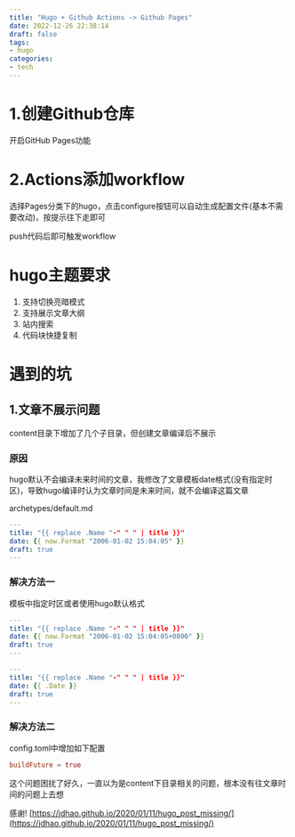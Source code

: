```yaml
---
title: "Hugo + Github Actions -> Github Pages"
date: 2022-12-26 22:38:14
draft: false
tags:
- hugo
categories:
- tech
---
```


# 1.创建Github仓库
开启GitHub Pages功能

# 2.Actions添加workflow
选择Pages分类下的hugo，点击configure按钮可以自动生成配置文件(基本不需要改动)，按提示往下走即可

push代码后即可触发workflow

# hugo主题要求
1. 支持切换亮暗模式
2. 支持展示文章大纲
3. 站内搜索
4. 代码块快捷复制


# 遇到的坑

## 1.文章不展示问题
content目录下增加了几个子目录，但创建文章编译后不展示

### 原因
hugo默认不会编译未来时间的文章，我修改了文章模板date格式(没有指定时区)，导致hugo编译时认为文章时间是未来时间，就不会编译这篇文章

archetypes/default.md
```yml
---
title: "{{ replace .Name "-" " " | title }}"
date: {{ now.Format "2006-01-02 15:04:05" }}
draft: true
---
```


### 解决方法一
模板中指定时区或者使用hugo默认格式

```yml
---
title: "{{ replace .Name "-" " " | title }}"
date: {{ now.Format "2006-01-02 15:04:05+0800" }}
draft: true
---
```

```yml
---
title: "{{ replace .Name "-" " " | title }}"
date: {{ .Date }}
draft: true
---
```

### 解决方法二
config.toml中增加如下配置

```toml
buildFuture = true
```

这个问题困扰了好久，一直以为是content下目录相关的问题，根本没有往文章时间的问题上去想

感谢! [https://jdhao.github.io/2020/01/11/hugo_post_missing/](https://jdhao.github.io/2020/01/11/hugo_post_missing/)